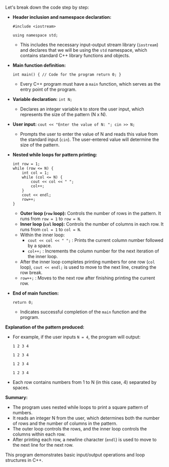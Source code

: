 Let's break down the code step by step:

- **Header inclusion and namespace declaration:**
   
	 ```#include <iostream>```

	 ```using namespace std;```

    
    - This includes the necessary input-output stream library (`iostream`) and declares that we will be using the `std` namespace, which contains standard C++ library functions and objects.
- **Main function definition:**
  
    `int main() {
        // Code for the program
        return 0;
    }` 
    
    -   Every C++ program must have a `main` function, which serves as the entry point of the program.
 - **Variable declaration:**
    `int N;` 
    
    -   Declares an integer variable `N` to store the user input, which represents the size of the pattern (N x N).
 - **User input:**
    `cout << "Enter the value of N: ";
    cin >> N;` 
    
    -   Prompts the user to enter the value of N and reads this value from the standard input (`cin`). The user-entered value will determine the size of the pattern.
 - **Nested while loops for pattern printing:**
   
    ```
    int row = 1;
    while (row <= N) {
        int col = 1;
        while (col <= N) {
            cout << col << " ";
            col++;
        }
        cout << endl;
        row++;
    }

    ```
    
    -   **Outer loop (`row` loop):** Controls the number of rows in the pattern. It runs from `row = 1` to `row = N`.
    -   **Inner loop (`col` loop):** Controls the number of columns in each row. It runs from `col = 1` to `col = N`.
    -   Within the inner loop:
        -   `cout << col << " ";` : Prints the current column number followed by a space.
        -   `col++;` : Increments the column number for the next iteration of the inner loop.
    -   After the inner loop completes printing numbers for one row (`col` loop), `cout << endl;` is used to move to the next line, creating the row break.
    -   `row++;` : Moves to the next row after finishing printing the current row.
- **End of main function:**
    
    `return 0;` 
    
    -   Indicates successful completion of the `main` function and the program.

**Explanation of the pattern produced:**

-   For example, if the user inputs `N = 4`, the program will output:
    
	 ```1 2 3 4```
	    
	 ```1 2 3 4```
	    
	 ```1 2 3 4```
	    
	 ```1 2 3 4```
    
-   Each row contains numbers from 1 to N (in this case, 4) separated by spaces.

**Summary:**

-   The program uses nested while loops to print a square pattern of numbers.
-   It reads an integer N from the user, which determines both the number of rows and the number of columns in the pattern.
-   The outer loop controls the rows, and the inner loop controls the columns within each row.
-   After printing each row, a newline character (`endl`) is used to move to the next line for the next row.

This program demonstrates basic input/output operations and loop structures in C++.
